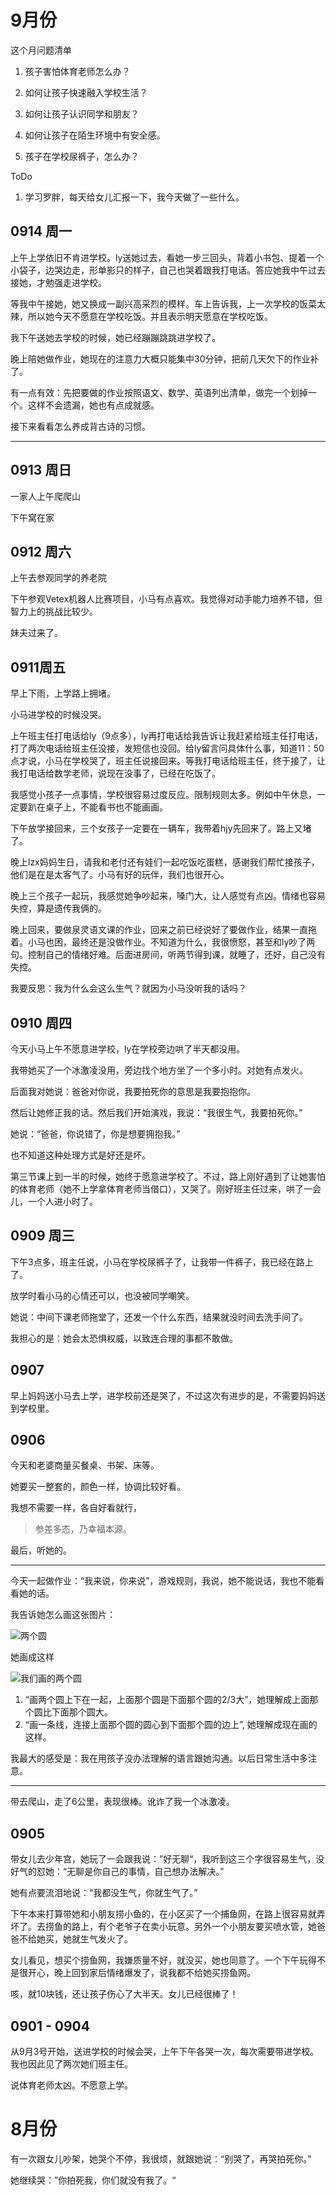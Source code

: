 



# 9月份

这个月问题清单

1. 孩子害怕体育老师怎么办？
2. 如何让孩子快速融入学校生活？
3. 如何让孩子认识同学和朋友？
4. 如何让孩子在陌生环境中有安全感。

5. 孩子在学校尿裤子，怎么办？



ToDo

1. 学习罗胖，每天给女儿汇报一下，我今天做了一些什么。





## 0914 周一

上午上学依旧不肯进学校。ly送她过去，看她一步三回头，背着小书包、提着一个小袋子，边哭边走，形单影只的样子，自己也哭着跟我打电话。答应她我中午过去接她，才勉强走进学校。

等我中午接她，她又换成一副兴高采烈的模样。车上告诉我，上一次学校的饭菜太辣，所以她今天不愿意在学校吃饭。并且表示明天愿意在学校吃饭。

我下午送她去学校的时候，她已经蹦蹦跳跳进学校了。

晚上陪她做作业，她现在的注意力大概只能集中30分钟，把前几天欠下的作业补了。

有一点有效：先把要做的作业按照语文、数学、英语列出清单，做完一个划掉一个。这样不会遗漏，她也有点成就感。

接下来看看怎么养成背古诗的习惯。



---

## 0913 周日

一家人上午爬爬山

下午窝在家





## 0912 周六

上午去参观同学的养老院

下午参观Vetex机器人比赛项目，小马有点喜欢。我觉得对动手能力培养不错，但智力上的挑战比较少。

妹夫过来了。



## 0911周五

早上下雨，上学路上拥堵。

小马进学校的时候没哭。

上午班主任打电话给ly（9点多），ly再打电话给我告诉让我赶紧给班主任打电话，打了两次电话给班主任没接，发短信也没回。给ly留言问具体什么事，知道11：50点才说，小马在学校哭了，班主任说接回来。等我打电话给班主任，终于接了，让我打电话给数学老师，说现在没事了，已经在吃饭了。

我感觉小孩子一点事情，学校很容易过度反应。限制规则太多。例如中午休息，一定要趴在桌子上，不能看书也不能画画。



下午放学接回来，三个女孩子一定要在一辆车，我带着hjy先回来了。路上又堵了。

晚上lzx妈妈生日，请我和老付还有娃们一起吃饭吃蛋糕，感谢我们帮忙接孩子，他们是在是太客气了。小马有好的玩伴，我们也很开心。

晚上三个孩子一起玩，我感觉她争吵起来，嗓门大，让人感觉有点凶。情绪也容易失控，算是遗传我俩的。



晚上回来，要做泉灵语文课的作业，回来之前已经说好了要做作业，结果一直拖着。小马也困，最终还是没做作业。不知道为什么，我很愤怒，甚至和ly吵了两句。控制自己的情绪好难。后面进房间，听两节得到课，就睡了，还好，自己没有失控。

我要反思：我为什么会这么生气？就因为小马没听我的话吗？



## 0910 周四

今天小马上午不愿意进学校，ly在学校旁边哄了半天都没用。

我带她买了一个冰激凌没用，旁边找个地方坐了一个多小时。对她有点发火。

后面我对她说：爸爸对你说，我要拍死你的意思是我要抱抱你。

然后让她修正我的话。然后我们开始演戏，我说：“我很生气，我要拍死你。”

她说：“爸爸，你说错了，你是想要拥抱我。”

也不知道这种处理方式是好还是坏。



第三节课上到一半的时候，她终于愿意进学校了。不过，路上刚好遇到了让她害怕的体育老师（她不上学拿体育老师当借口），又哭了。刚好班主任过来，哄了一会儿，一个人进小时了。



## 0909 周三

下午3点多，班主任说，小马在学校尿裤子了，让我带一件裤子，我已经在路上了。

放学时看小马的心情还可以，也没被同学嘲笑。

她说：中间下课老师拖堂了，还发一个什么东西，结果就没时间去洗手间了。



我担心的是：她会太恐惧权威，以致连合理的事都不敢做。



## 0907

早上妈妈送小马去上学，进学校前还是哭了，不过这次有进步的是，不需要妈妈送到学校里。



## 0906

今天和老婆商量买餐桌、书架、床等。

她要买一整套的，颜色一样，协调比较好看。

我想不需要一样，各自好看就行，

> 参差多态，乃幸福本源。

最后，听她的。



---

今天一起做作业：“我来说，你来说”，游戏规则，我说，她不能说话，我也不能看看她的话。

我告诉她怎么画这张图片：

![两个圆](./images/two_cycle.jpg)



她画成这样

![我们画的两个圆](./images/two_cycle_by_us.jpg)

1. “画两个圆上下在一起，上面那个圆是下面那个圆的2/3大”，她理解成上面那个圆比下面那个圆大。
2. “画一条线，连接上面那个圆的圆心到下面那个圆的边上”, 她理解成现在画的这样。

我最大的感受是：我在用孩子没办法理解的语言跟她沟通。以后日常生活中多注意。



---

带去爬山，走了6公里，表现很棒。讹诈了我一个冰激凌。



## 0905

带女儿去少年宫，她玩了一会跟我说：”好无聊“，我听到这三个字很容易生气，没好气的怼她：“无聊是你自己的事情，自己想办法解决。”

她有点要流泪地说：“我都没生气，你就生气了。”



下午本来打算带她和小朋友捞小鱼的，在小区买了一个捕鱼网，在路上很容易就弄坏了。去捞鱼的路上，有个老爷子在卖小玩意。另外一个小朋友要买喷水管，她爸爸不给她买，她就生气发火了。

女儿看见，想买个捞鱼网，我嫌质量不好，就没买，她也同意了。一个下午玩得不是很开心，晚上回到家后情绪爆发了，说我都不给她买捞鱼网。

咳，就10块钱，还让孩子伤心了大半天。女儿已经很棒了！



## 0901 - 0904

从9月3号开始，送进学校的时候会哭，上午下午各哭一次，每次需要带进学校。我也因此见了两次她们班主任。

说体育老师太凶。不愿意上学。



# 8月份

有一次跟女儿吵架，她哭个不停，我很烦，就跟她说：“别哭了，再哭拍死你。”

她继续哭：”你拍死我，你们就没有我了。“